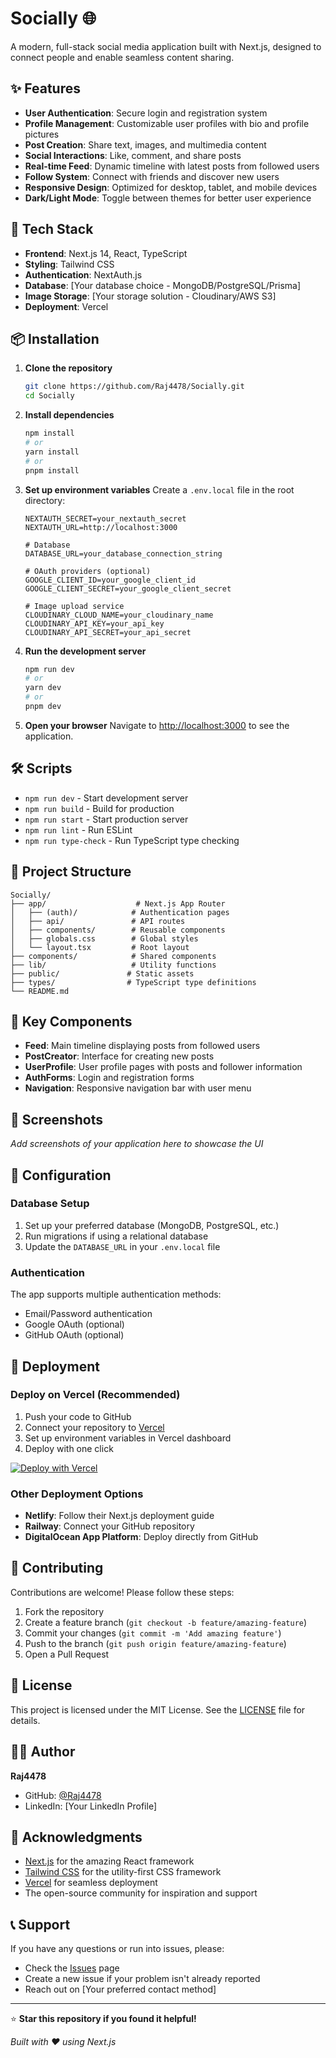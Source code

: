 # Socially 🌐

A modern, full-stack social media application built with Next.js, designed to connect people and enable seamless content sharing.

## ✨ Features

- **User Authentication**: Secure login and registration system
- **Profile Management**: Customizable user profiles with bio and profile pictures
- **Post Creation**: Share text, images, and multimedia content
- **Social Interactions**: Like, comment, and share posts
- **Real-time Feed**: Dynamic timeline with latest posts from followed users
- **Follow System**: Connect with friends and discover new users
- **Responsive Design**: Optimized for desktop, tablet, and mobile devices
- **Dark/Light Mode**: Toggle between themes for better user experience

## 🚀 Tech Stack

- **Frontend**: Next.js 14, React, TypeScript
- **Styling**: Tailwind CSS
- **Authentication**: NextAuth.js
- **Database**: [Your database choice - MongoDB/PostgreSQL/Prisma]
- **Image Storage**: [Your storage solution - Cloudinary/AWS S3]
- **Deployment**: Vercel

## 📦 Installation

1. **Clone the repository**
   ```bash
   git clone https://github.com/Raj4478/Socially.git
   cd Socially
   ```

2. **Install dependencies**
   ```bash
   npm install
   # or
   yarn install
   # or
   pnpm install
   ```

3. **Set up environment variables**
   Create a `.env.local` file in the root directory:
   ```env
   NEXTAUTH_SECRET=your_nextauth_secret
   NEXTAUTH_URL=http://localhost:3000
   
   # Database
   DATABASE_URL=your_database_connection_string
   
   # OAuth providers (optional)
   GOOGLE_CLIENT_ID=your_google_client_id
   GOOGLE_CLIENT_SECRET=your_google_client_secret
   
   # Image upload service
   CLOUDINARY_CLOUD_NAME=your_cloudinary_name
   CLOUDINARY_API_KEY=your_api_key
   CLOUDINARY_API_SECRET=your_api_secret
   ```

4. **Run the development server**
   ```bash
   npm run dev
   # or
   yarn dev
   # or
   pnpm dev
   ```

5. **Open your browser**
   Navigate to [http://localhost:3000](http://localhost:3000) to see the application.

## 🛠️ Scripts

- `npm run dev` - Start development server
- `npm run build` - Build for production
- `npm run start` - Start production server
- `npm run lint` - Run ESLint
- `npm run type-check` - Run TypeScript type checking

## 📁 Project Structure

```
Socially/
├── app/                    # Next.js App Router
│   ├── (auth)/            # Authentication pages
│   ├── api/               # API routes
│   ├── components/        # Reusable components
│   ├── globals.css        # Global styles
│   └── layout.tsx         # Root layout
├── components/            # Shared components
├── lib/                   # Utility functions
├── public/               # Static assets
├── types/                # TypeScript type definitions
└── README.md
```

## 🎨 Key Components

- **Feed**: Main timeline displaying posts from followed users
- **PostCreator**: Interface for creating new posts
- **UserProfile**: User profile pages with posts and follower information
- **AuthForms**: Login and registration forms
- **Navigation**: Responsive navigation bar with user menu

## 📱 Screenshots

*Add screenshots of your application here to showcase the UI*

## 🔧 Configuration

### Database Setup
1. Set up your preferred database (MongoDB, PostgreSQL, etc.)
2. Run migrations if using a relational database
3. Update the `DATABASE_URL` in your `.env.local` file

### Authentication
The app supports multiple authentication methods:
- Email/Password authentication
- Google OAuth (optional)
- GitHub OAuth (optional)

## 🚀 Deployment

### Deploy on Vercel (Recommended)

1. Push your code to GitHub
2. Connect your repository to [Vercel](https://vercel.com)
3. Set up environment variables in Vercel dashboard
4. Deploy with one click

[![Deploy with Vercel](https://vercel.com/button)](https://vercel.com/new?utm_medium=default-template&filter=next.js&utm_source=create-next-app&utm_campaign=create-next-app-readme)

### Other Deployment Options
- **Netlify**: Follow their Next.js deployment guide
- **Railway**: Connect your GitHub repository
- **DigitalOcean App Platform**: Deploy directly from GitHub

## 🤝 Contributing

Contributions are welcome! Please follow these steps:

1. Fork the repository
2. Create a feature branch (`git checkout -b feature/amazing-feature`)
3. Commit your changes (`git commit -m 'Add amazing feature'`)
4. Push to the branch (`git push origin feature/amazing-feature`)
5. Open a Pull Request

## 📝 License

This project is licensed under the MIT License. See the [LICENSE](LICENSE) file for details.

## 👨‍💻 Author

**Raj4478**
- GitHub: [@Raj4478](https://github.com/Raj4478)
- LinkedIn: [Your LinkedIn Profile]

## 🙏 Acknowledgments

- [Next.js](https://nextjs.org/) for the amazing React framework
- [Tailwind CSS](https://tailwindcss.com/) for the utility-first CSS framework
- [Vercel](https://vercel.com/) for seamless deployment
- The open-source community for inspiration and support

## 📞 Support

If you have any questions or run into issues, please:
- Check the [Issues](https://github.com/Raj4478/Socially/issues) page
- Create a new issue if your problem isn't already reported
- Reach out on [Your preferred contact method]

---

⭐ **Star this repository if you found it helpful!**

*Built with ❤️ using Next.js*
